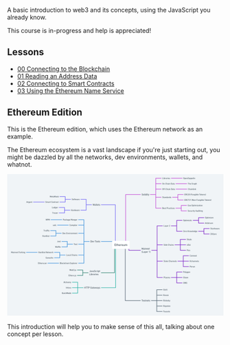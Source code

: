A basic introduction to web3 and its concepts, using the JavaScript you already know.

This course is in-progress and help is appreciated!

## Lessons

- [00 Connecting to the Blockchain](https://kay-is.github.io/web3-from-zero/00-connect-to-blockchain.html)
- [01 Reading an Address Data](https://kay-is.github.io/web3-from-zero/01-read-address-data.html)
- [02 Connecting to Smart Contracts](https://kay-is.github.io/web3-from-zero/02-connect-to-contracts.html)
- [03 Using the Ethereum Name Service](https://kay-is.github.io/web3-from-zero/03-using-ens.html)

## Ethereum Edition

This is the Ethereum edition, which uses the Ethereum network as an example.

The Ethereum ecosystem is a vast landscape if you're just starting out, you might be dazzled by all the networks, dev environments, wallets, and whatnot.

![Ethereum Ecosystem](images/ethereum-ecosystem.png)

This introduction will help you to make sense of this all, talking about one concept per lesson.
